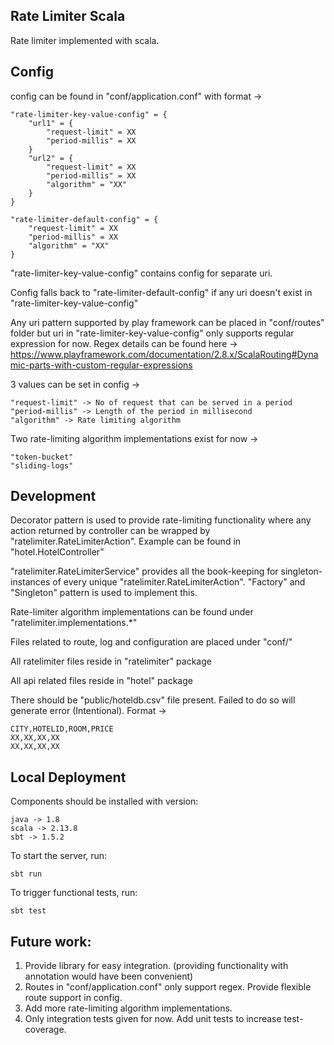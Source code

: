 Rate Limiter Scala
------------------
Rate limiter implemented with scala.

Config
------
config can be found in "conf/application.conf" with format ->

```
"rate-limiter-key-value-config" = {
    "url1" = {
        "request-limit" = XX
        "period-millis" = XX
    }
    "url2" = {
        "request-limit" = XX
        "period-millis" = XX
        "algorithm" = "XX"
    }
}

"rate-limiter-default-config" = {
    "request-limit" = XX
    "period-millis" = XX
    "algorithm" = "XX"
}
```
"rate-limiter-key-value-config" contains config for separate uri.

Config falls back to "rate-limiter-default-config" if any uri doesn't exist in "rate-limiter-key-value-config"

Any uri pattern supported by play framework can be placed in "conf/routes" folder but uri in 
"rate-limiter-key-value-config" only supports regular expression for now. Regex details can be found here -> 
https://www.playframework.com/documentation/2.8.x/ScalaRouting#Dynamic-parts-with-custom-regular-expressions

3 values can be set in config ->

    "request-limit" -> No of request that can be served in a period
    "period-millis" -> Length of the period in millisecond
    "algorithm" -> Rate limiting algorithm

Two rate-limiting algorithm implementations exist for now ->

    "token-bucket"
    "sliding-logs"

Development
-----------
Decorator pattern is used to provide rate-limiting functionality where any action returned by controller can be 
wrapped by "ratelimiter.RateLimiterAction". Example can be found in "hotel.HotelController" 

"ratelimiter.RateLimiterService" provides all the book-keeping for singleton-instances of every unique 
"ratelimiter.RateLimiterAction". "Factory" and "Singleton" pattern is used to implement this.

Rate-limiter algorithm implementations can be found under "ratelimiter.implementations.*" 

Files related to route, log and configuration are placed under "conf/"

All ratelimiter files reside in "ratelimiter" package

All api related files reside in "hotel" package

There should be "public/hoteldb.csv" file present. Failed to do so will generate error (Intentional). Format ->

    CITY,HOTELID,ROOM,PRICE
    XX,XX,XX,XX
    XX,XX,XX,XX

Local Deployment
----------

Components should be installed with version:

    java -> 1.8
    scala -> 2.13.8
    sbt -> 1.5.2

To start the server, run:

    sbt run

To trigger functional tests, run:

    sbt test

Future work:
-----------
1. Provide library for easy integration. (providing functionality with annotation would have been convenient)
2. Routes in "conf/application.conf" only support regex. Provide flexible route support in config.
3. Add more rate-limiting algorithm implementations.
4. Only integration tests given for now. Add unit tests to increase test-coverage.